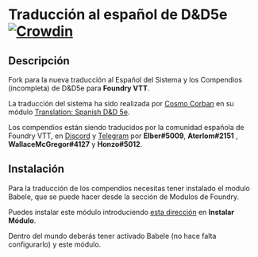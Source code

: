 # Traducción al español de D&D5e [![Crowdin](https://badges.crowdin.net/dnd5e-es-compendium/localized.svg)](https://crowdin.com/project/dnd5e-es-compendium)

## Descripción

Fork para la nueva traducción al Español del Sistema y los Compendios (incompleta) de D&D5e para **Foundry VTT**. 

La traducción del sistema ha sido realizada por [Cosmo Corban](https://gitlab.com/carlosjrlu) en su módulo [Translation: Spanish D&D 5e](https://gitlab.com/carlosjrlu/foundryvtt-dnd5e-lang-es/).

Los compendios están siendo traducidos por la comunidad española de Foundry VTT, en [Discord](https://discord.gg/papqPzS) y [Telegram](https://t.me/FoundryVTT_ES) por **Elber#5009**, **Aterlom#2151** , **WallaceMcGregor#4127** y **Honzo#5012**.

## Instalación

Para la traducción de los compendios necesitas tener instalado el modulo Babele, que se puede hacer desde la sección de Modulos de Foundry.

Puedes instalar este módulo introduciendo [esta dirección](https://raw.githubusercontent.com/HonzoNebro/dnd5e-es-compendium/master/module.json) en **Instalar Módulo**.

Dentro del mundo deberás tener activado Babele (no hace falta configurarlo) y este módulo.
